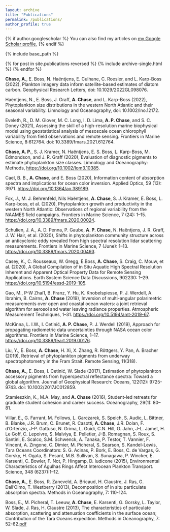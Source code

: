 ```yaml
---
layout: archive
title: "Publications"
permalink: /publications/
author_profile: true
---
```


{% if author.googlescholar %}
  You can also find my articles on <u><a href="{{author.googlescholar}}">my Google Scholar profile</a>.</u>
{% endif %}

{% include base_path %}

{% for post in site.publications reversed %}
  {% include archive-single.html %}
{% endfor %}

**Chase, A.**, E. Boss, N. Haëntjens, E. Culhane, C. Roesler, and L. Karp-Boss (2022), Plankton imagery data inform satellite-based estimates of diatom carbon. Geophysical Research Letters, doi: 10.1029/2022GL098076.  

Haëntjens, N., E. Boss, J. Graff, **A. Chase**, and L. Karp-Boss (2022), Phytoplankton size distributions in the western North Atlantic and their seasonal variability. Limnology and Oceanography, doi: 10.1002/lno.12172.  

Eveleth, R., D. M. Glover, M. C. Long, I. D. Lima, **A. P. Chase**, and S. C. Doney (2021), Assessing the skill of a high-resolution marine biophysical model using geostatistical analysis of mesoscale ocean chlorophyll variability from field observations and remote sensing. Frontiers in Marine Science, 8:612764. doi: 10.3389/fmars.2021.612764.  

**Chase, A. P.**, S. J. Kramer, N. Haëntjens, E. S. Boss, L. Karp-Boss, M. Edmondson, and J. R. Graff (2020), Evaluation of diagnostic pigments to estimate phytoplankton size classes. Limnology and Oceanography: Methods, https://doi.org/10.1002/lom3.10385.  

Cael, B. B., **A. Chase**, and E. Boss (2020), Information content of absorption spectra and implications for ocean color inversion. Applied Optics, 59 (13): 3971. https://doi.org/10.1364/ao.389189.  

Fox, J., M. J. Behrenfeld, Nils Haëntjens, **A. Chase**, S. J. Kramer, E. Boss, L. Karp-boss, et al. (2020), Phytoplankton growth and productivity in the western North Atlantic: Observations of regional variability from the NAAMES field campaigns. Frontiers in Marine Science, 7 (24): 1–15. https://doi.org/10.3389/fmars.2020.00024.  

Schulien, J. A., A. D. Penna, P. Gaube, **A. P. Chase**, N. Haëntjens, J. R. Graff, J. W. Hair, et al. (2020), Shifts in phytoplankton community structure across an anticyclonic eddy revealed from high spectral resolution lidar scattering measurements. Frontiers in Marine Science, 7 (June): 1–13. https://doi.org/10.3389/fmars.2020.00493.  

Casey, K., C. Rousseaux, W. Gregg, E.Boss, **A. Chase**, S. Craig, C. Mouw, et al. (2020), A Global Compilation of in Situ Aquatic High Spectral Resolution Inherent and Apparent Optical Property Data for Remote Sensing Applications. Earth System Science Data Discussions, 902230: 1–29. https://doi.org/10.5194/essd-2019-105.  

Gao, M., P-W Zhai1, B. Franz, Y. Hu, K. Knobelspiesse, P. J. Werdell, A. Ibrahim, B. Cairns, **A. Chase** (2019), Inversion of multi-angular polarimetric measurements over open and coastal ocean waters: a joint retrieval algorithm for aerosol and water leaving radiance properties. Atmospheric Measurement Techniques, 1–31. https://doi.org/10.5194/amt-2019-67.  

McKinna, L. I.W., I. Cetinić, **A. P. Chase**, P. J. Werdell (2019), Approach for propagating radiometric data uncertainties through NASA ocean color algorithms. Frontiers in Marine Science, 1–17. https://doi.org/10.3389/feart.2019.00176.  

Liu, Y., E. Boss, **A. Chase**, H. Xi, X. Zhang, R. Röttgers, Y. Pan, A. Bracher (2019), Retrieval of phytoplankton pigments from underway spectrophotometry in the Fram Strait. Remote Sensing, 11(318).  

**Chase, A.**, E. Boss, I. Cetinić, W. Slade (2017), Estimation of phytoplankton accessory pigments from hyperspectral reflectance spectra: Toward a global algorithm. Journal of Geophysical Research: Oceans, 122(12): 9725-9743. doi: 10.1002/2017JC012859.  

Stamieszkin, K., M.A. May, and **A. Chase** (2016), Student-led retreats for graduate student cohesion and career success. Oceanography, 29(1): 80–81.

Villar, E., G. Farrant, M. Follows, L. Garczarek, S. Speich, S. Audic, L. Bittner, B. Blanke, J.R. Brum, C. Brunet, R. Casotti, **A. Chase**, J.R. Dolan, F. d’Ortenzio, J-P. Gattuso, N. Grima, L. Guidi, C.N. Hill, O. Jahn, J-L. Jamet, H. Le Goff, C. Lepoivre, S. Malviya, E. Pelletier, J-B. Romagnan, S. Roux, S. Santini, E. Scalco, S.M. Schwenck, A. Tanaka, P. Testor, T. Vannier, F. Vincent, A. Zingone, C. Dimier, M. Picheral, S. Searson, S. Kandel-Lewis, Tara Oceans Coordinators: S. G. Acinas, P. Bork, E. Boss, C. de Vargas, G. Gorsky, H. Ogata, S. Pesant, M.B. Sullivan, S. Sunagawa, P. Wincker, E. Karsenti, C. Bowler, F. Not, P. Hingamp, D. Iudicone (2015), Environmental Characteristics of Agulhas Rings Affect Interocean Plankton Transport. Science, 348 (6237):1–12.  

**Chase, A.**, E. Boss, R. Zaneveld, A. Bricaud, H. Claustre, J. Ras, G. Dall’Olmo, T. Westberry (2013), Decomposition of in situ particulate absorption spectra. Methods in Oceanography, 7: 110-124.  

Boss, E., M. Picheral, T. Leeuw, **A. Chase**, E. Karsenti, G. Gorsky, L. Taylor, W. Slade, J. Ras, H. Claustre (2013), The characteristics of particulate absorption, scattering and attenuation coefficients in the surface ocean; Contribution of the Tara Oceans expedition. Methods in Oceanography, 7: 52-62.[pdf](http://alisonpchase/alisonpchase.github.io/files/Boss_etal_2013.pdf)
